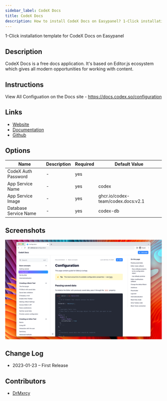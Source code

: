 ```yaml
---
sidebar_label: CodeX Docs
title: CodeX Docs
description: How to install CodeX Docs on Easypanel? 1-Click installation template for CodeX Docs on Easypanel
---
```


<!-- generated -->

1-Click installation template for CodeX Docs on Easypanel

## Description

CodeX Docs is a free docs application. It&#39;s based on Editor.js ecosystem which gives all modern opportunities for working with content.

## Instructions

View All Configuation on the Docs site - https://docs.codex.so/configuration

## Links

- [Website](https://codex.so)
- [Documentation](https://docs.codex.so)
- [Github](https://github.com/codex-team/codex.docs)

## Options

Name | Description | Required | Default Value
-|-|-|-
CodeX Auth Password | - | yes | 
App Service Name | - | yes | codex
App Service Image | - | yes | ghcr.io/codex-team/codex.docs:v2.1
Database Service Name | - | yes | codex-db

## Screenshots

![CodeX Docs Screenshot](./assets/screenshot.png)

## Change Log

- 2023-01-23 – First Release

## Contributors

- [DrMxrcy](https://github.com/DrMxrcy)

